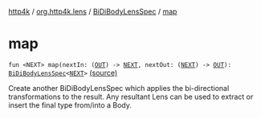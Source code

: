 [http4k](../../index.md) / [org.http4k.lens](../index.md) / [BiDiBodyLensSpec](index.md) / [map](./map.md)

# map

`fun <NEXT> map(nextIn: (`[`OUT`](index.md#OUT)`) -> `[`NEXT`](map.md#NEXT)`, nextOut: (`[`NEXT`](map.md#NEXT)`) -> `[`OUT`](index.md#OUT)`): `[`BiDiBodyLensSpec`](index.md)`<`[`NEXT`](map.md#NEXT)`>` [(source)](https://github.com/http4k/http4k/blob/master/http4k-core/src/main/kotlin/org/http4k/lens/body.kt#L71)

Create another BiDiBodyLensSpec which applies the bi-directional transformations to the result. Any resultant Lens can be
used to extract or insert the final type from/into a Body.

